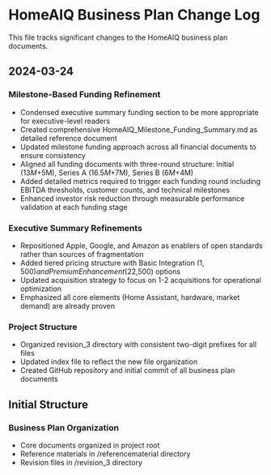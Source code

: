 # HomeAIQ Business Plan Change Log

This file tracks significant changes to the HomeAIQ business plan documents.

## 2024-03-24

### Milestone-Based Funding Refinement
- Condensed executive summary funding section to be more appropriate for executive-level readers
- Created comprehensive HomeAIQ_Milestone_Funding_Summary.md as detailed reference document
- Updated milestone funding approach across all financial documents to ensure consistency
- Aligned all funding documents with three-round structure: Initial ($13M+$5M), Series A ($16.5M+$7M), Series B ($6M+$4M)
- Added detailed metrics required to trigger each funding round including EBITDA thresholds, customer counts, and technical milestones
- Enhanced investor risk reduction through measurable performance validation at each funding stage

### Executive Summary Refinements
- Repositioned Apple, Google, and Amazon as enablers of open standards rather than sources of fragmentation
- Added tiered pricing structure with Basic Integration ($1,500) and Premium Enhancement ($22,500) options
- Updated acquisition strategy to focus on 1-2 acquisitions for operational optimization
- Emphasized all core elements (Home Assistant, hardware, market demand) are already proven

### Project Structure
- Organized revision_3 directory with consistent two-digit prefixes for all files
- Updated index file to reflect the new file organization
- Created GitHub repository and initial commit of all business plan documents

## Initial Structure

### Business Plan Organization
- Core documents organized in project root
- Reference materials in /referencematerial directory
- Revision files in /revision_3 directory